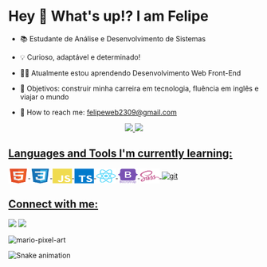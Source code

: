 <h1> Hey 👋 What's up!? I am Felipe </h1>

- 📚 Estudante de Análise e Desenvolvimento de Sistemas

- 💡 Curioso, adaptável e determinado!

- 👨‍💻 Atualmente estou aprendendo Desenvolvimento Web Front-End

- 🎯 Objetivos: construir minha carreira em tecnologia, fluência em inglês e viajar o mundo

- 📧 How to reach me: felipeweb2309@gmail.com

<div align="center">
  <a href="https://github.com/felipe-rodsilva">
  <img height="190em" src="https://github-readme-stats.vercel.app/api?username=felipe-rodsilva&show_icons=true&theme=github_dark&include_all_commits=true&count_private=true"/>
  <img height="190em" src="https://github-readme-stats.vercel.app/api/top-langs/?username=felipe-rodsilva&layout=compact&langs_count=7&theme=github_dark"/>
</div> 


## Languages and Tools I'm currently learning:
<div style="display: inline_block">
 <a href="https://github.com/felipe-rodsilva">
   <img align="center" src="https://raw.githubusercontent.com/devicons/devicon/master/icons/html5/html5-original.svg" alt="html5" width="40" height="30" /> 
   <img align="center" src="https://raw.githubusercontent.com/devicons/devicon/master/icons/css3/css3-original.svg" alt="css3" width="40" height="30"/> 
   <img align="center" src="https://raw.githubusercontent.com/devicons/devicon/master/icons/javascript/javascript-plain.svg" alt="javascript" width="40" height="30"/> 
   <img align="center" src="https://raw.githubusercontent.com/devicons/devicon/master/icons/typescript/typescript-plain.svg" alt="typescript" width="40" height="30"/> 
   <img align="center" src="https://raw.githubusercontent.com/devicons/devicon/master/icons/react/react-original.svg" alt="react" width="40" height="30"/> 
   <img align="center" src="https://raw.githubusercontent.com/devicons/devicon/master/icons/bootstrap/bootstrap-plain-wordmark.svg" alt="bootstrap" width="40" height="30"/>
   <img align="center" src="https://raw.githubusercontent.com/devicons/devicon/master/icons/sass/sass-original.svg" alt="sass" width="40" height="30"/>
   <img align="center" src="https://www.vectorlogo.zone/logos/git-scm/git-scm-icon.svg" alt="git" width="40" height="30"/> 
</div>

## Connect with me:
<p align="left">
  <a href="https://www.linkedin.com/in/felipe-rodsilva" target="_blank"><img src="https://img.shields.io/badge/-LinkedIn-%230077B5?style=for-the-badge&logo=linkedin&logoColor=white" target="_blank"></a> 
  <a href = "mailto:felipeweb2309@gmail.com"><img src="https://img.shields.io/badge/Gmail-D14836?style=for-the-badge&logo=gmail&logoColor=white" target="_blank"></a>

 ![mario-pixel-art](https://user-images.githubusercontent.com/105990622/180962944-4eab68d8-783d-4314-8cd8-f9e8ad95ff11.gif)
  
 ![Snake animation](https://github.com/felipe-rodsilva/felipe-rodsilva/blob/output/github-contribution-grid-snake.svg)
</p>
